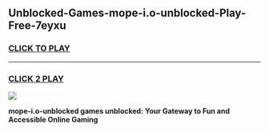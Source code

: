 
## Unblocked-Games-mope-i.o-unblocked-Play-Free-7eyxu
<h3>
<a href="https://premium76.site?title=mope-i.o-unblocked&ref=12A">CLICK TO PLAY</a></h3>
<hr>

<h3>
<a href="https://premium76.site?title=mope-i.o-unblocked&ref=12A">CLICK 2 PLAY</a>
  
</h3>

<a href="https://premium76.site?title=mope-i.o-unblocked&ref=12A"><img src="https://clearcache.store/games.png"></a>


**mope-i.o-unblocked games unblocked: Your Gateway to Fun and Accessible Online Gaming**
